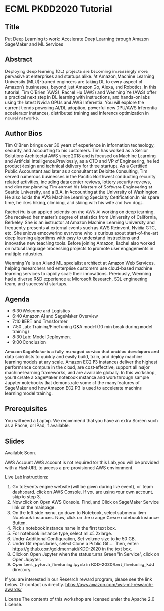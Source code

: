 # ECML PKDD2020 Tutorial

## Title
Put Deep Learning to work: Accelerate Deep Learning through Amazon SageMaker and ML Services

## Abstract
Deploying deep learning (DL) projects are becoming increasingly more pervasive at enterprises and startups alike. At Amazon, Machine Learning University (MLU)-trained engineers are taking DL to every aspect of Amazon’s businesses, beyond just Amazon Go, Alexa, and Robotics.
In this tutorial, Tim O’Brien (AWS), Rachel Hu (AWS) and Wenming Ye (AWS) offer a practical next step in DL learning with instructions, and hands-on labs using the latest Nvidia GPUs and AWS Inferentia. You will explore the current trends powering AI/DL adoption, powerful new GPU/AWS Inferentia accelerator instances, distributed training and inference optimization in neural networks.



## Author Bios

Tim O’Brien brings over 30 years of experience in information technology, security, and accounting to his customers. Tim has worked as a Senior Solutions Architectat AWS since 2018 and is focused on Machine Learning and Artificial Intelligence.Previously, as a CTO and VP of Engineering, he led product design and technical delivery for three startups. As a Certified Public Accountant and later as a consultant at Deloitte Consulting, Tim served numerous businesses in the Pacific Northwest conducting security related activities, including data center reviews, lottery security reviews, and disaster planning.Tim earned his Masters of Software Engineering at Seattle University, and a B.A. in Accounting at the University of Washington. He also holds the AWS Machine Learning Specialty Certification.In his spare time, he likes hiking, climbing, and skiing with his wife and two dogs. 


Rachel Hu is an applied scientist on the AWS AI working on deep learning. She received her master’s degree of statistics from University of California, Berkeley. She is an instructor at Amazon Machine Learning University and frequently presents at external events such as AWS Re:invent, Nvidia GTC, etc. She enjoys empowering everyone who is curious about start-of-the-art deep learning algorithms with easy to understand instructions and innovative new teaching tools. Before joining Amazon, Rachel also worked on natural language processing projects to promote user engagements in multiple industries.

Wenming Ye is an AI and ML specialist architect at Amazon Web Services, helping researchers and enterprise customers use cloud-based machine learning services to rapidly scale their innovations. Previously, Wenming had a diverse R&D experience at Microsoft Research, SQL engineering team, and successful startups.





## Agenda
- 6:30 Welcome and Logistics
- 6:40 Amazon AI and SageMaker Overview
- 7:10 BERT and Transformer
- 7:50 Lab: Training/FineTuning Q&A model
    (10 min break during model training)
- 8:30 Lab: Model Deployment
- 9:00 Conclusion 

Amazon SageMaker is a fully-managed service that enables developers and data scientists to quickly and easily build, train, and deploy machine learning models at any scale. Amazon EC2 P3 instances deliver the highest performance compute in the cloud, are cost-effective, support all major machine learning frameworks, and are available globally. In this workshop, you'll create a SageMaker notebook instance and work through sample Jupyter notebooks that demonstrate some of the many features of SageMaker and how Amazon EC2 P3 is used to accelerate machine learning model training.

## Prerequisites
You will need a Laptop. We recommend that you have an extra Screen such as a Phone, or IPad, if available.

## Slides

Available Soon.

AWS Account
AWS account is not required for this Lab, you will be provided with a HashURL to access a pre-provisioned AWS environment.


Live Lab Instructions:
1. Go to Events engine website (will be given during live event), on team dashboard, click on AWS Console. If you are using your own account, skip to step 3.
1. Now click on Open AWS Console. Find, and Click on SageMaker Service link on the mainpage.
1. On the left side menu, go down to Notebook, select submenu item Notebook instances. Now, click on the orange Create notebook instance Button.
1. Pick a notebook instance name in the first text box.
1. For notebook instance type, select ml.c5.2xlarge.
1. Under Additional Configuration, Set volume size to be 50 GB.
1. Under Git repositories, select Clone a Public Git.... Then, enter: https://github.com/goldmermaid/KDD-2020 in the text box.
1. Click on Open Jupyter when the status turns Green "In Service", click on Open Jupyter.
1. Open bert_pytorch_finetuning.ipynb in KDD-2020/bert_finetuning_kdd directory.

If you are interested in our Research reward program, please see the link below. Or contact us directly. https://aws.amazon.com/aws-ml-research-awards/


License
The contents of this workshop are licensed under the Apache 2.0 License.
